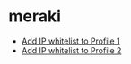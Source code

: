 # meraki

* [Add IP whitelist to Profile 1](https://developer.salesforce.com/forums/?id=906F0000000AhIUIA0)
* [Add IP whitelist to Profile 2](https://help.salesforce.com/articleView?id=login_ip_ranges.htm&type=0&language=en_US)
